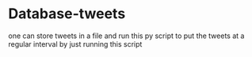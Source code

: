 # Database-tweets
one can store tweets in a file and run this py script to put the tweets at a regular interval by just running this script
